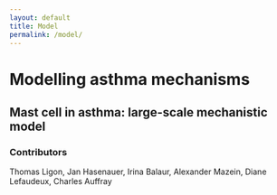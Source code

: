 ```yaml
---
layout: default
title: Model
permalink: /model/
---
```


# Modelling asthma mechanisms

## Mast cell in asthma: large-scale mechanistic model

### Contributors

Thomas Ligon, Jan Hasenauer, Irina Balaur, Alexander Mazein, Diane Lefaudeux, Charles Auffray



